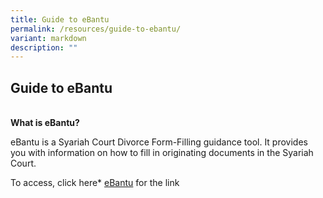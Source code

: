 ```yaml
---
title: Guide to eBantu
permalink: /resources/guide-to-ebantu/
variant: markdown
description: ""
---
```

## **Guide to eBantu**

<br>**What is eBantu?**<br>

eBantu is a Syariah Court Divorce Form-Filling guidance tool. It provides you with information on how to fill in originating documents in the Syariah Court.

To access, click here* [eBantu](https://eservices.mlaw.gov.sg/labesvc/common/loadEbantu.co) for the link